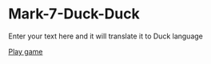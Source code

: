 # Mark-7-Duck-Duck

Enter your text here and it will translate it to Duck language

[Play game](https://duck-translater.netlify.app/)
